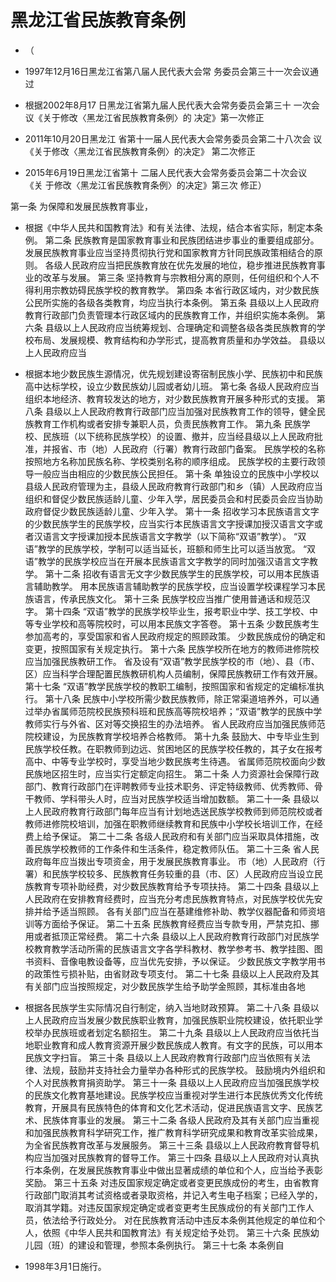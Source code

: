 # 黑龙江省民族教育条例

- （

- 1997年12月16日黑龙江省第八届人民代表大会常
  务委员会第三十一次会议通过

- 根据2002年8月17
  日黑龙江省第九届人民代表大会常务委员会第三十
  一次会议《关于修改〈黑龙江省民族教育条例〉的
  决定》第一次修正

- 2011年10月20日黑龙江
  省第十一届人民代表大会常务委员会第二十八次会
  议《关于修改〈黑龙江省民族教育条例〉的决定》
  第二次修正

- 2015年6月19日黑龙江省第十
  二届人民代表大会常务委员会第二十次会议 《关
  于修改〈黑龙江省民族教育条例〉的决定》第三次
  修正）

第一条 为保障和发展民族教育事业，

- 根据《中华人民共和国教育法》和有关法律、法规，结合本省实际，制定本条例。
  第二条 民族教育是国家教育事业和民族团结进步事业的重要组成部分。发展民族教育事业应当坚持贯彻执行党和国家教育方针同民族政策相结合的原则。
  各级人民政府应当把民族教育放在优先发展的地位，稳步推进民族教育事业的改革与发展。
  第三条 坚持教育与宗教相分离的原则，任何组织和个人不得利用宗教妨碍民族学校的教育教学。
  第四条 本省行政区域内，对少数民族公民所实施的各级各类教育，均应当执行本条例。
  第五条 县级以上人民政府教育行政部门负责管理本行政区域内的民族教育工作，并组织实施本条例。
  第六条 县级以上人民政府应当统筹规划、合理确定和调整各级各类民族教育的学校布局、发展规模、教育结构和办学形式，提高教育质量和办学效益。
  县级以上人民政府应当

- 根据本地少数民族生源情况，优先规划建设寄宿制民族小学、民族初中和民族高中达标学校，设立少数民族幼儿园或者幼儿班。
  第七条 各级人民政府应当组织本地经济、教育较发达的地方，对少数民族教育开展多种形式的支援。
  第八条 县级以上人民政府教育行政部门应当加强对民族教育工作的领导，健全民族教育工作机构或者安排专兼职人员，负责民族教育工作。
  第九条 民族学校、民族班（以下统称民族学校）的设置、撤并，应当经县级以上人民政府批准，并报省、市（地）人民政府（行署）教育行政部门备案。
  民族学校的名称按照地方名称加民族名称、学校类别名称的顺序组成。
  民族学校的主要行政领导一般应当由相应的少数民族公民担任。
  第十条 单独设立的民族中小学校以县级人民政府管理为主，县级人民政府教育行政部门和乡（镇）人民政府应当组织和督促少数民族适龄儿童、少年入学，居民委员会和村民委员会应当协助政府督促少数民族适龄儿童、少年入学。
  第十一条 招收学习本民族语言文字的少数民族学生的民族学校，应当实行本民族语言文字授课加授汉语言文字或者汉语言文字授课加授本民族语言文字教学（以下简称“双语”教学）。
  “双语”教学的民族学校，学制可以适当延长，班额和师生比可以适当放宽。
  “双语”教学的民族学校应当在开展本民族语言文字教学的同时加强汉语言文字教学。
  第十二条 招收有语言无文字少数民族学生的民族学校，可以用本民族语言辅助教学。
  用本民族语言辅助教学的民族学校，应当设置学校课程学习本民族语言，传承民族文化。
  第十三条 民族学校应当推广使用普通话和规范汉字。
  第十四条 “双语”教学的民族学校毕业生，报考职业中学、技工学校、中等专业学校和高等院校时，可以用本民族文字答卷。
  第十五条 少数民族考生参加高考的，享受国家和省人民政府规定的照顾政策。
  少数民族成份的确定和变更，按照国家有关规定执行。
  第十六条 民族学校所在地方的教师进修院校应当加强民族教研工作。
  省及设有“双语”教学民族学校的市（地）、县（市、区）应当科学合理配置民族教研机构人员编制，保障民族教研工作有效开展。
  第十七条 “双语”教学民族学校的教职工编制，按照国家和省规定的定编标准执行。
  第十八条 民族中小学校所需少数民族教师，除正常渠道培养外，可以通过举办省属师范院校民族预科班和民族高等院校培养；“双语”教学的民族中学教师实行与外省、区对等交换招生的办法培养。
  省人民政府应当加强民族师范院校建设，为民族教育学校培养合格教师。
  第十九条 鼓励大、中专毕业生到民族学校任教。在职教师到边远、贫困地区的民族学校任教的，其子女在报考高中、中等专业学校时，享受当地少数民族考生待遇。
  省属师范院校面向少数民族地区招生时，应当实行定额定向招生。
  第二十条 人力资源社会保障行政部门、教育行政部门在评聘教师专业技术职务、评定特级教师、优秀教师、骨干教师、学科带头人时，应当对民族学校适当增加数额。
  第二十一条 县级以上人民政府教育行政部门每年应当有计划地选送民族学校教师到师范院校或者教师进修院校培训，加强在职教师继续教育和民族中小学校长培训工作，在经费上给予保证。
  第二十二条 各级人民政府和有关部门应当采取具体措施，改善民族学校教师的工作条件和生活条件，稳定教师队伍。
  第二十三条 省人民政府每年应当拨出专项资金，用于发展民族教育事业。
  市（地）人民政府（行署）和民族学校较多、民族教育任务较重的县（市、区）人民政府应当设立民族教育专项补助经费，对少数民族教育给予专项扶持。
  第二十四条 县级以上人民政府在安排教育经费时，应当充分考虑民族教育特点，对民族学校优先安排并给予适当照顾。
  各有关部门应当在基建维修补助、教学仪器配备和师资培训等方面给予保证。
  第二十五条 民族教育经费应当专款专用，严禁克扣、挪用或者抵顶正常经费。
  第二十六条 县级以上人民政府教育行政部门对民族学校教育教学活动所需的民族语言文字各学科教材、教学参考书、教学挂图、图书资料、音像电教设备等，应当优先安排，予以保证。
  少数民族文字教学用书的政策性亏损补贴，由省财政专项支付。
  第二十七条 县级以上人民政府及其有关部门应当按照规定，对少数民族学生给予助学金照顾，其标准由各地

- 根据各民族学生实际情况自行制定，纳入当地财政预算。
  第二十八条 县级以上人民政府应当发展少数民族职业教育，加强民族职业院校建设，依托职业学校举办民族班或者划定名额招生。
  第二十九条 县级以上人民政府应当依托当地职业教育和成人教育资源开展少数民族成人教育。有文字的民族，可以用本民族文字扫盲。
  第三十条 县级以上人民政府教育行政部门应当依照有关法律、法规，鼓励并支持社会力量举办各种形式的民族学校。
  鼓励境内外组织和个人对民族教育捐资助学。
  第三十一条 县级以上人民政府应当加强民族学校的民族文化教育基地建设。民族学校应当重视对学生进行本民族优秀文化传统教育，开展具有民族特色的体育和文化艺术活动，促进民族语言文字、民族艺术、民族体育事业的发展。
  第三十二条 各级人民政府及其有关部门应当重视和加强民族教育科学研究工作，推广教育科学研究成果和教育改革实验成果，为全省民族教育改革与发展服务。
  第三十三条 县级以上人民政府教育督导机构应当加强对民族教育的督导工作。
  第三十四条 县级以上人民政府对认真执行本条例，在发展民族教育事业中做出显著成绩的单位和个人，应当给予表彰奖励。
  第三十五条 对违反国家规定确定或者变更民族成份的考生，由省教育行政部门取消其考试资格或者录取资格，并记入考生电子档案；已经入学的，取消其学籍。对违反国家规定确定或者变更考生民族成份的有关部门工作人员，依法给予行政处分。
  对在民族教育活动中违反本条例其他规定的单位和个人，依照《中华人民共和国教育法》有关规定给予处罚。
  第三十六条 民族幼儿园（班）的建设和管理，参照本条例执行。
  第三十七条 本条例自

- 1998年3月1日施行。

<!-- INFO END -->

